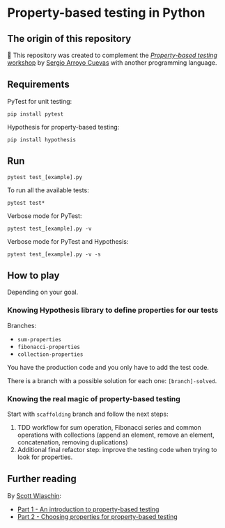 # Property-based testing in Python

## The origin of this repository

:seedling: This repository was created to complement the [_Property-based testing_ workshop](https://github.com/delr3ves/WeCodeProperties) by [Sergio Arroyo Cuevas](https://twitter.com/delr3ves) with another programming language.

## Requirements

PyTest for unit testing:

```
pip install pytest
```

Hypothesis for property-based testing:

```
pip install hypothesis
```

## Run

```
pytest test_[example].py
```

To run all the available tests:

```
pytest test*
```

Verbose mode for PyTest:

```
pytest test_[example].py -v
```

Verbose mode for PyTest and Hypothesis:

```
pytest test_[example].py -v -s
```

## How to play

Depending on your goal.

### Knowing Hypothesis library to define properties for our tests

Branches:

* `sum-properties`
* `fibonacci-properties`
* `collection-properties`

You have the production code and you only have to add the test code. 

There is a branch with a possible solution for each one: `[branch]-solved`.

### Knowing the real magic of property-based testing

Start with `scaffolding` branch and follow the next steps:

1. TDD workflow for sum operation, Fibonacci series and common operations with collections (append an element, remove an element, concatenation, removing duplications)
2. Additional final refactor step: improve the testing code when trying to look for properties.

## Further reading

By [Scott Wlaschin](https://twitter.com/ScottWlaschin):
* [Part 1 - An introduction to property-based testing](https://fsharpforfunandprofit.com/posts/property-based-testing/)
* [Part 2 - Choosing properties for property-based testing](https://fsharpforfunandprofit.com/posts/property-based-testing-2/)
